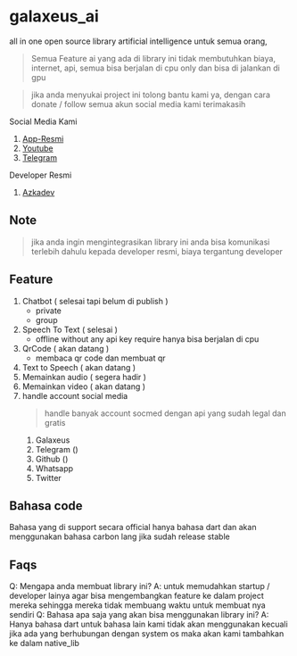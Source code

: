 # galaxeus_ai

all in one open source library artificial intelligence untuk semua orang,

> Semua Feature ai yang ada di library ini tidak membutuhkan biaya, internet, api, semua bisa berjalan di cpu only dan bisa di jalankan di gpu

> jika anda menyukai project ini tolong bantu kami ya, dengan cara donate / follow semua akun social media kami terimakasih

Social Media Kami
1. [App-Resmi]()
2. [Youtube](https://youtube.com/c/galaxeus)
3. [Telegram](https://t.me/galaxeusbot)

Developer Resmi
1. [Azkadev](https://github.com/azkadev)

## Note
> jika anda ingin mengintegrasikan library ini anda bisa komunikasi terlebih dahulu kepada developer resmi, biaya tergantung developer

## Feature

1. Chatbot ( selesai tapi belum di publish )
    - private 
    - group
2. Speech To Text ( selesai )
    - offline without any api key require hanya bisa berjalan di cpu
3. QrCode ( akan datang )
    - membaca qr code dan membuat qr
4. Text to Speech ( akan datang )
5. Memainkan audio ( segera hadir )
6. Memainkan video ( akan datang )
7. handle account social media
   > handle banyak account socmed dengan api yang sudah legal dan gratis
   1. Galaxeus
   2. Telegram ()
   3. Github ()
   4. Whatsapp
   5. Twitter

## Bahasa code
Bahasa yang di support secara official hanya bahasa dart dan akan menggunakan bahasa carbon lang jika sudah release stable

## Faqs

Q: Mengapa anda membuat library ini?
A: untuk memudahkan startup / developer lainya agar bisa mengembangkan feature ke dalam project mereka sehingga mereka tidak membuang waktu untuk membuat nya sendiri
Q: Bahasa apa saja yang akan bisa menggunakan library ini?
A: Hanya bahasa dart untuk bahasa lain kami tidak akan menggunakan kecuali jika ada yang berhubungan dengan system os maka akan kami tambahkan ke dalam native_lib
